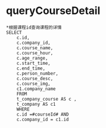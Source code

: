 queryCourseDetail
===
	*根据课程id查询课程的详情
	SELECT
		c.id,
		c.company_id,
		c.course_name,
		c.course_hour,
		c.age_range,
		c.start_time,
		c.end_time,
		c.person_number,
		c.course_desc,
		c.course_img,
		c1.company_name
		FROM
		t_company_course AS c ,
		t_company AS c1
		WHERE
		c.id =#courseId# AND
		c.company_id = c1.id
	